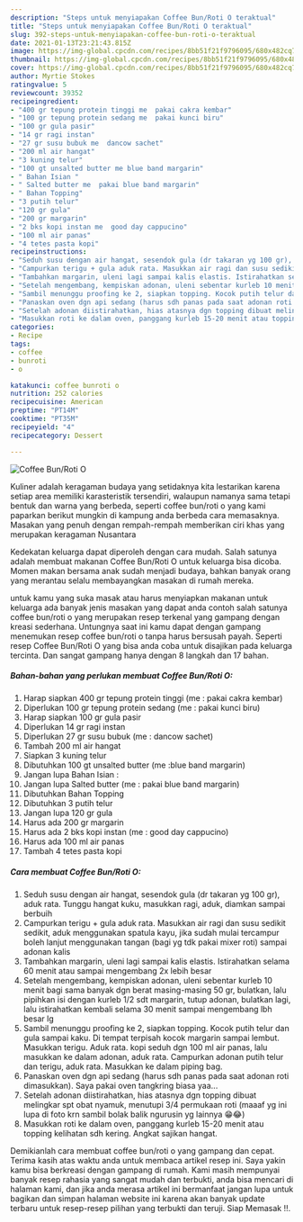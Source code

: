 ```yaml
---
description: "Steps untuk menyiapakan Coffee Bun/Roti O teraktual"
title: "Steps untuk menyiapakan Coffee Bun/Roti O teraktual"
slug: 392-steps-untuk-menyiapakan-coffee-bun-roti-o-teraktual
date: 2021-01-13T23:21:43.815Z
image: https://img-global.cpcdn.com/recipes/8bb51f21f9796095/680x482cq70/coffee-bunroti-o-foto-resep-utama.jpg
thumbnail: https://img-global.cpcdn.com/recipes/8bb51f21f9796095/680x482cq70/coffee-bunroti-o-foto-resep-utama.jpg
cover: https://img-global.cpcdn.com/recipes/8bb51f21f9796095/680x482cq70/coffee-bunroti-o-foto-resep-utama.jpg
author: Myrtie Stokes
ratingvalue: 5
reviewcount: 39352
recipeingredient:
- "400 gr tepung protein tinggi me  pakai cakra kembar"
- "100 gr tepung protein sedang me  pakai kunci biru"
- "100 gr gula pasir"
- "14 gr ragi instan"
- "27 gr susu bubuk me  dancow sachet"
- "200 ml air hangat"
- "3 kuning telur"
- "100 gt unsalted butter me blue band margarin"
- " Bahan Isian "
- " Salted butter me  pakai blue band margarin"
- " Bahan Topping"
- "3 putih telur"
- "120 gr gula"
- "200 gr margarin"
- "2 bks kopi instan me  good day cappucino"
- "100 ml air panas"
- "4 tetes pasta kopi"
recipeinstructions:
- "Seduh susu dengan air hangat, sesendok gula (dr takaran yg 100 gr), aduk rata. Tunggu hangat kuku, masukkan ragi, aduk, diamkan sampai berbuih"
- "Campurkan terigu + gula aduk rata. Masukkan air ragi dan susu sedikit sedikit, aduk menggunakan spatula kayu, jika sudah mulai tercampur boleh lanjut menggunakan tangan (bagi yg tdk pakai mixer roti) sampai adonan kalis"
- "Tambahkan margarin, uleni lagi sampai kalis elastis. Istirahatkan selama 60 menit atau sampai mengembang 2x lebih besar"
- "Setelah mengembang, kempiskan adonan, uleni sebentar kurleb 10 menit bagi sama banyak dgn berat masing-masing 50 gr, bulatkan, lalu pipihkan isi dengan kurleb 1/2 sdt margarin, tutup adonan, bulatkan lagi, lalu istirahatkan kembali selama 30 menit sampai mengembang lbh besar lg"
- "Sambil menunggu proofing ke 2, siapkan topping. Kocok putih telur dan gula sampai kaku. Di tempat terpisah kocok margarin sampai lembut. Masukkan terigu. Aduk rata. kopi seduh dgn 100 ml air panas, lalu masukkan ke dalam adonan, aduk rata. Campurkan adonan putih telur dan terigu, aduk rata. Masukkan ke dalam piping bag."
- "Panaskan oven dgn api sedang (harus sdh panas pada saat adonan roti dimasukkan). Saya pakai oven tangkring biasa yaa..."
- "Setelah adonan diistirahatkan, hias atasnya dgn topping dibuat melingkar spt obat nyamuk, menutupi 3/4 permukaan roti (maaaf yg ini lupa di foto krn sambil bolak balik ngurusin yg lainnya 😁😂)"
- "Masukkan roti ke dalam oven, panggang kurleb 15-20 menit atau topping kelihatan sdh kering. Angkat sajikan hangat."
categories:
- Recipe
tags:
- coffee
- bunroti
- o

katakunci: coffee bunroti o 
nutrition: 252 calories
recipecuisine: American
preptime: "PT14M"
cooktime: "PT35M"
recipeyield: "4"
recipecategory: Dessert

---
```



![Coffee Bun/Roti O](https://img-global.cpcdn.com/recipes/8bb51f21f9796095/680x482cq70/coffee-bunroti-o-foto-resep-utama.jpg)

Kuliner adalah keragaman budaya yang setidaknya kita lestarikan karena setiap area memiliki karasteristik tersendiri, walaupun namanya sama tetapi bentuk dan warna yang berbeda, seperti coffee bun/roti o yang kami paparkan berikut mungkin di kampung anda berbeda cara memasaknya. Masakan yang penuh dengan rempah-rempah memberikan ciri khas yang merupakan keragaman Nusantara

Kedekatan keluarga dapat diperoleh dengan cara mudah. Salah satunya adalah membuat makanan Coffee Bun/Roti O untuk keluarga bisa dicoba. Momen makan bersama anak sudah menjadi budaya, bahkan banyak orang yang merantau selalu membayangkan masakan di rumah mereka.



untuk kamu yang suka masak atau harus menyiapkan makanan untuk keluarga ada banyak jenis masakan yang dapat anda contoh salah satunya coffee bun/roti o yang merupakan resep terkenal yang gampang dengan kreasi sederhana. Untungnya saat ini kamu dapat dengan gampang menemukan resep coffee bun/roti o tanpa harus bersusah payah.
Seperti resep Coffee Bun/Roti O yang bisa anda coba untuk disajikan pada keluarga tercinta. Dan sangat gampang hanya dengan 8 langkah dan 17 bahan.


<!--inarticleads1-->

##### Bahan-bahan yang perlukan membuat Coffee Bun/Roti O:

1. Harap siapkan 400 gr tepung protein tinggi (me : pakai cakra kembar)
1. Diperlukan 100 gr tepung protein sedang (me : pakai kunci biru)
1. Harap siapkan 100 gr gula pasir
1. Diperlukan 14 gr ragi instan
1. Diperlukan 27 gr susu bubuk (me : dancow sachet)
1. Tambah 200 ml air hangat
1. Siapkan 3 kuning telur
1. Dibutuhkan 100 gt unsalted butter (me :blue band margarin)
1. Jangan lupa  Bahan Isian :
1. Jangan lupa  Salted butter (me : pakai blue band margarin)
1. Dibutuhkan  Bahan Topping
1. Dibutuhkan 3 putih telur
1. Jangan lupa 120 gr gula
1. Harus ada 200 gr margarin
1. Harus ada 2 bks kopi instan (me : good day cappucino)
1. Harus ada 100 ml air panas
1. Tambah 4 tetes pasta kopi




<!--inarticleads2-->

##### Cara membuat  Coffee Bun/Roti O:

1. Seduh susu dengan air hangat, sesendok gula (dr takaran yg 100 gr), aduk rata. Tunggu hangat kuku, masukkan ragi, aduk, diamkan sampai berbuih
1. Campurkan terigu + gula aduk rata. Masukkan air ragi dan susu sedikit sedikit, aduk menggunakan spatula kayu, jika sudah mulai tercampur boleh lanjut menggunakan tangan (bagi yg tdk pakai mixer roti) sampai adonan kalis
1. Tambahkan margarin, uleni lagi sampai kalis elastis. Istirahatkan selama 60 menit atau sampai mengembang 2x lebih besar
1. Setelah mengembang, kempiskan adonan, uleni sebentar kurleb 10 menit bagi sama banyak dgn berat masing-masing 50 gr, bulatkan, lalu pipihkan isi dengan kurleb 1/2 sdt margarin, tutup adonan, bulatkan lagi, lalu istirahatkan kembali selama 30 menit sampai mengembang lbh besar lg
1. Sambil menunggu proofing ke 2, siapkan topping. Kocok putih telur dan gula sampai kaku. Di tempat terpisah kocok margarin sampai lembut. Masukkan terigu. Aduk rata. kopi seduh dgn 100 ml air panas, lalu masukkan ke dalam adonan, aduk rata. Campurkan adonan putih telur dan terigu, aduk rata. Masukkan ke dalam piping bag.
1. Panaskan oven dgn api sedang (harus sdh panas pada saat adonan roti dimasukkan). Saya pakai oven tangkring biasa yaa...
1. Setelah adonan diistirahatkan, hias atasnya dgn topping dibuat melingkar spt obat nyamuk, menutupi 3/4 permukaan roti (maaaf yg ini lupa di foto krn sambil bolak balik ngurusin yg lainnya 😁😂)
1. Masukkan roti ke dalam oven, panggang kurleb 15-20 menit atau topping kelihatan sdh kering. Angkat sajikan hangat.




Demikianlah cara membuat coffee bun/roti o yang gampang dan cepat. Terima kasih atas waktu anda untuk membaca artikel resep ini. Saya yakin kamu bisa berkreasi dengan gampang di rumah. Kami masih mempunyai banyak resep rahasia yang sangat mudah dan terbukti, anda bisa mencari di halaman kami, dan jika anda merasa artikel ini bermanfaat jangan lupa untuk bagikan dan simpan halaman website ini karena akan banyak update terbaru untuk resep-resep pilihan yang terbukti dan teruji. Siap Memasak !!. 
